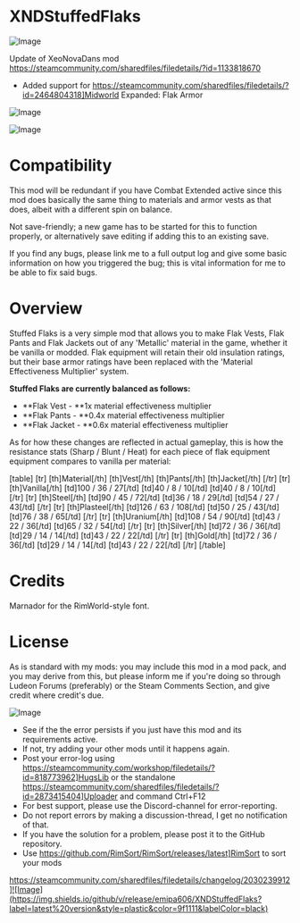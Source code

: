 # XNDStuffedFlaks

![Image](https://i.imgur.com/buuPQel.png)

Update of XeoNovaDans mod
https://steamcommunity.com/sharedfiles/filedetails/?id=1133818670

- Added support for https://steamcommunity.com/sharedfiles/filedetails/?id=2464804318]Midworld Expanded: Flak Armor

![Image](https://i.imgur.com/pufA0kM.png)

	
![Image](https://i.imgur.com/Z4GOv8H.png)


# **Compatibility**

This mod will be redundant if you have Combat Extended active since this mod does basically the same thing to materials and armor vests as that does, albeit with a different spin on balance.

Not save-friendly; a new game has to be started for this to function properly, or alternatively save editing if adding this to an existing save.

If you find any bugs, please link me to a full output log and give some basic information on how you triggered the bug; this is vital information for me to be able to fix said bugs.

# **Overview**

Stuffed Flaks is a very simple mod that allows you to make Flak Vests, Flak Pants and Flak Jackets out of any 'Metallic' material in the game, whether it be vanilla or modded. Flak equipment will retain their old insulation ratings, but their base armor ratings have been replaced with the 'Material Effectiveness Multiplier' system.

**Stuffed Flaks are currently balanced as follows:**

- **Flak Vest - **1x material effectiveness multiplier
- **Flak Pants - **0.4x material effectiveness multiplier
- **Flak Jacket - **0.6x material effectiveness multiplier



As for how these changes are reflected in actual gameplay, this is how the resistance stats (Sharp / Blunt / Heat) for each piece of flak equipment equipment compares to vanilla per material:

[table]
[tr]
[th]Material[/th]
[th]Vest[/th]
[th]Pants[/th]
[th]Jacket[/th]
[/tr]
[tr]
[th]Vanilla[/th]
[td]100 / 36 / 27[/td]
[td]40 / 8 / 10[/td]
[td]40 / 8 / 10[/td]
[/tr]
[tr]
[th]Steel[/th]
[td]90 / 45 / 72[/td]
[td]36 / 18 / 29[/td]
[td]54 / 27 / 43[/td]
[/tr]
[tr]
[th]Plasteel[/th]
[td]126 / 63 / 108[/td]
[td]50 / 25 / 43[/td]
[td]76 / 38 / 65[/td]
[/tr]
[tr]
[th]Uranium[/th]
[td]108 / 54 / 90[/td]
[td]43 / 22 / 36[/td]
[td]65 / 32 / 54[/td]
[/tr]
[tr]
[th]Silver[/th]
[td]72 / 36 / 36[/td]
[td]29 / 14 / 14[/td]
[td]43 / 22 / 22[/td]
[/tr]
[tr]
[th]Gold[/th]
[td]72 / 36 / 36[/td]
[td]29 / 14 / 14[/td]
[td]43 / 22 / 22[/td]
[/tr]
[/table]

# **Credits**

Marnador for the RimWorld-style font.

# **License**

As is standard with my mods: you may include this mod in a mod pack, and you may derive from this, but please inform me if you're doing so through Ludeon Forums (preferably) or the Steam Comments Section, and give credit where credit's due.


![Image](https://i.imgur.com/PwoNOj4.png)



-  See if the the error persists if you just have this mod and its requirements active.
-  If not, try adding your other mods until it happens again.
-  Post your error-log using https://steamcommunity.com/workshop/filedetails/?id=818773962]HugsLib or the standalone https://steamcommunity.com/sharedfiles/filedetails/?id=2873415404]Uploader and command Ctrl+F12
-  For best support, please use the Discord-channel for error-reporting.
-  Do not report errors by making a discussion-thread, I get no notification of that.
-  If you have the solution for a problem, please post it to the GitHub repository.
-  Use https://github.com/RimSort/RimSort/releases/latest]RimSort to sort your mods



https://steamcommunity.com/sharedfiles/filedetails/changelog/2030239912]![Image](https://img.shields.io/github/v/release/emipa606/XNDStuffedFlaks?label=latest%20version&style=plastic&color=9f1111&labelColor=black)

